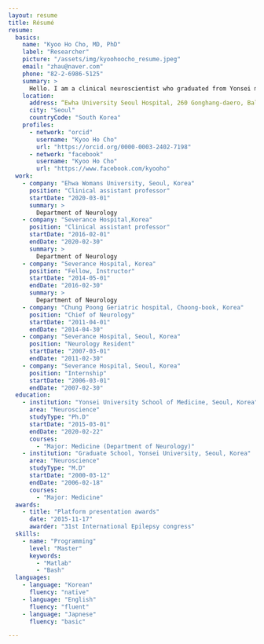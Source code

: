 ```yaml
---
layout: resume
title: Résumé
resume:
  basics:
    name: "Kyoo Ho Cho, MD, PhD"
    label: "Researcher"
    picture: "/assets/img/kyoohoocho_resume.jpeg"
    email: "zhau@naver.com"
    phone: "82-2-6986-5125"
    summary: >
      Hello. I am a clinical neuroscientist who graduated from Yonsei medical school and got a doctorate in philosophy in 2020. With experience of ten years as a neurologist in Severance hospital, I have a wealth of clinical experience and knowledge of research with accomplishment of a few publication. My subspeciality in neuroscience spans epilepsy, sleep disorders, and disorders of consciousness. I also have skills especially in quantitative neuroimaging, neurophysiology (intracranial EEG and MEG) and basic computer programming. I am glad to meet Combine members to collaborate with, in projects such as large-scale brain dynamic modelling of epilepsy and its comorbid condition.
    location:
      address: “Ewha University Seoul Hospital, 260 Gonghang-daero, Balsan 1(il)-dong, Gangseo-gu”
      city: "Seoul"
      countryCode: "South Korea"
    profiles:
      - network: "orcid"
        username: "Kyoo Ho Cho"
        url: "https://orcid.org/0000-0003-2402-7198"
      - network: "facebook"
        username: "Kyoo Ho Cho"
        url: "https://www.facebook.com/kyooho"            
  work:
    - company: "Ehwa Womans University, Seoul, Korea"
      position: "Clinical assistant professor"
      startDate: "2020-03-01"
      summary: >
        Department of Neurology
    - company: "Severance Hospital,Korea"
      position: "Clinical assistant professor"
      startDate: "2016-02-01"
      endDate: "2020-02-30"
      summary: >
        Department of Neurology
    - company: "Severance Hospital, Korea"
      position: "Fellow, Instructor"
      startDate: "2014-05-01"
      endDate: "2016-02-30"
      summary: >
        Department of Neurology
    - company: "Chung Poong Geriatric hospital, Choong-book, Korea"
      position: "Chief of Neurology"
      startDate: "2011-04-01"
      endDate: "2014-04-30"
    - company: "Severance Hospital, Seoul, Korea"
      position: "Neurology Resident"
      startDate: "2007-03-01"
      endDate: "2011-02-30"        
    - company: "Severance Hospital, Seoul, Korea"
      position: "Internship"
      startDate: "2006-03-01"
      endDate: "2007-02-30"       
  education:
    - institution: "Yonsei University School of Medicine, Seoul, Korea"
      area: "Neuroscience"
      studyType: "Ph.D"
      startDate: "2015-03-01"
      endDate: "2020-02-22"
      courses:
        - "Major: Medicine (Department of Neurology)"
    - institution: "Graduate School, Yonsei University, Seoul, Korea"
      area: "Neuroscience"
      studyType: "M.D"
      startDate: "2000-03-12"
      endDate: "2006-02-18"
      courses:
        - "Major: Medicine"
  awards:
    - title: "Platform presentation awards"
      date: "2015-11-17"
      awarder: "31st International Epilepsy congress"
  skills:
    - name: "Programming"
      level: "Master"
      keywords:
        - "Matlab"
        - "Bash"
  languages:
    - language: "Korean"
      fluency: "native"
    - language: "English"
      fluency: "fluent"
    - language: "Japnese"
      fluency: "basic"

---
```

